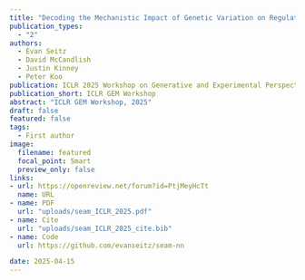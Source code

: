 ```yaml
---
title: "Decoding the Mechanistic Impact of Genetic Variation on Regulatory Sequences with Deep Learning"
publication_types:
  - "2"
authors:
  - Evan Seitz 
  - David McCandlish 
  - Justin Kinney
  - Peter Koo
publication: ICLR 2025 Workshop on Generative and Experimental Perspectives for Biomolecular Design
publication_short: ICLR GEM Workshop
abstract: "ICLR GEM Workshop, 2025"
draft: false
featured: false
tags:
  - First author
image:
  filename: featured
  focal_point: Smart
  preview_only: false
links:
- url: https://openreview.net/forum?id=PtjMeyHcTt
  name: URL
- name: PDF
  url: "uploads/seam_ICLR_2025.pdf"
- name: Cite
  url: "uploads/seam_ICLR_2025_cite.bib"
- name: Code
  url: https://github.com/evanseitz/seam-nn

date: 2025-04-15
---
```

